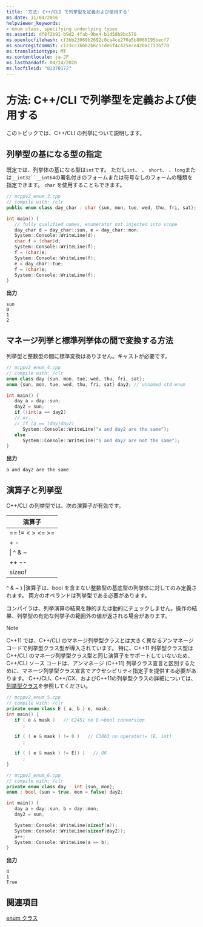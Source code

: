 ```yaml
---
title: '方法: C++/CLI で列挙型を定義および使用する'
ms.date: 11/04/2016
helpviewer_keywords:
- enum class, specifying underlying types
ms.assetid: df8f2b91-b9d2-4fab-9be4-b1d58b8bc570
ms.openlocfilehash: cf3bb23069b2692c0ca4ce270a5b8060195becf7
ms.sourcegitcommit: c123cc76bb2b6c5cde6f4c425ece420ac733bf70
ms.translationtype: MT
ms.contentlocale: ja-JP
ms.lasthandoff: 04/14/2020
ms.locfileid: "81370172"
---
```

# <a name="how-to-define-and-consume-enums-in-ccli"></a>方法: C++/CLI で列挙型を定義および使用する

このトピックでは、C++/CLI の列挙について説明します。

## <a name="specifying-the-underlying-type-of-an-enum"></a>列挙型の基になる型の指定

既定では、列挙体の基になる型は`int`です。  ただし`int`、 、 `short`、 、`long`または`__int32``__int64`の署名付きのフォームまたは符号なしのフォームの種類を指定できます。  `char` を使用することもできます。

```cpp
// mcppv2_enum_3.cpp
// compile with: /clr
public enum class day_char : char {sun, mon, tue, wed, thu, fri, sat};

int main() {
   // fully qualified names, enumerator not injected into scope
   day_char d = day_char::sun, e = day_char::mon;
   System::Console::WriteLine(d);
   char f = (char)d;
   System::Console::WriteLine(f);
   f = (char)e;
   System::Console::WriteLine(f);
   e = day_char::tue;
   f = (char)e;
   System::Console::WriteLine(f);
}
```

**出力**

```Output
sun
0
1
2
```

## <a name="how-to-convert-between-managed-and-standard-enumerations"></a>マネージ列挙と標準列挙体の間で変換する方法

列挙型と整数型の間に標準変換はありません。キャストが必要です。

```cpp
// mcppv2_enum_4.cpp
// compile with: /clr
enum class day {sun, mon, tue, wed, thu, fri, sat};
enum {sun, mon, tue, wed, thu, fri, sat} day2; // unnamed std enum

int main() {
   day a = day::sun;
   day2 = sun;
   if ((int)a == day2)
   // or...
   // if (a == (day)day2)
      System::Console::WriteLine("a and day2 are the same");
   else
      System::Console::WriteLine("a and day2 are not the same");
}
```

**出力**

```Output
a and day2 are the same
```

## <a name="operators-and-enums"></a>演算子と列挙型

C++/CLI の列挙型では、次の演算子が有効です。

|演算子|
|--------------|
|== != \<  >  \<= >=|
|+ -|
|&#124; ^ & ~|
|++ --|
|sizeof|

^ & ~ ) &#124;演算子は、bool を含まない整数型の基底型の列挙体に対してのみ定義されます。  両方のオペランドは列挙型である必要があります。

コンパイラは、列挙演算の結果を静的または動的にチェックしません。操作の結果、列挙型の有効な列挙子の範囲外の値が返される場合があります。

> [!NOTE]
> C++11 では、C++/CLI のマネージ列挙型クラスとは大きく異なるアンマネージ コードで列挙型クラス型が導入されています。 特に、C++11 列挙型クラス型は C++/CLI のマネージ列挙型クラス型と同じ演算子をサポートしていないため、C++/CLI ソース コードは、アンマネージ (C++11) 列挙クラス宣言と区別するために、マネージ列挙型クラス宣言でアクセシビリティ指定子を提供する必要があります。 C++/CLI、C++/CX、およびC++11の列挙型クラスの詳細については、[列挙型クラス](../extensions/enum-class-cpp-component-extensions.md)を参照してください。

```cpp
// mcppv2_enum_5.cpp
// compile with: /clr
private enum class E { a, b } e, mask;
int main() {
   if ( e & mask )   // C2451 no E->bool conversion
      ;

   if ( ( e & mask ) != 0 )   // C3063 no operator!= (E, int)
      ;

   if ( ( e & mask ) != E() )   // OK
      ;
}
```

```cpp
// mcppv2_enum_6.cpp
// compile with: /clr
private enum class day : int {sun, mon};
enum : bool {sun = true, mon = false} day2;

int main() {
   day a = day::sun, b = day::mon;
   day2 = sun;

   System::Console::WriteLine(sizeof(a));
   System::Console::WriteLine(sizeof(day2));
   a++;
   System::Console::WriteLine(a == b);
}
```

**出力**

```Output
4
1
True
```

## <a name="see-also"></a>関連項目

[enum クラス](../extensions/enum-class-cpp-component-extensions.md)
